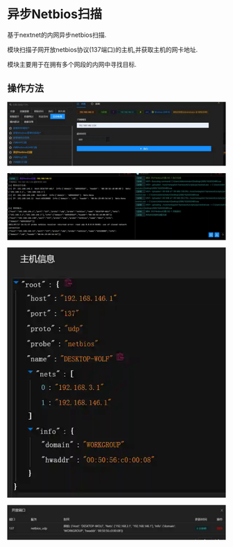 # 异步Netbios扫描


基于nextnet的内网异步netbios扫描. 

模块扫描子网开放netbios协议(137端口)的主机,并获取主机的网卡地址. 

模块主要用于在拥有多个网段的内网中寻找目标.

## 操作方法
![](img\Discovery_NetworkServiceScanning_NextnetByPE\1.webp)

![](img\Discovery_NetworkServiceScanning_NextnetByPE\2.webp)

![](img\Discovery_NetworkServiceScanning_NextnetByPE\3.webp)

![](img\Discovery_NetworkServiceScanning_NextnetByPE\4.webp)


